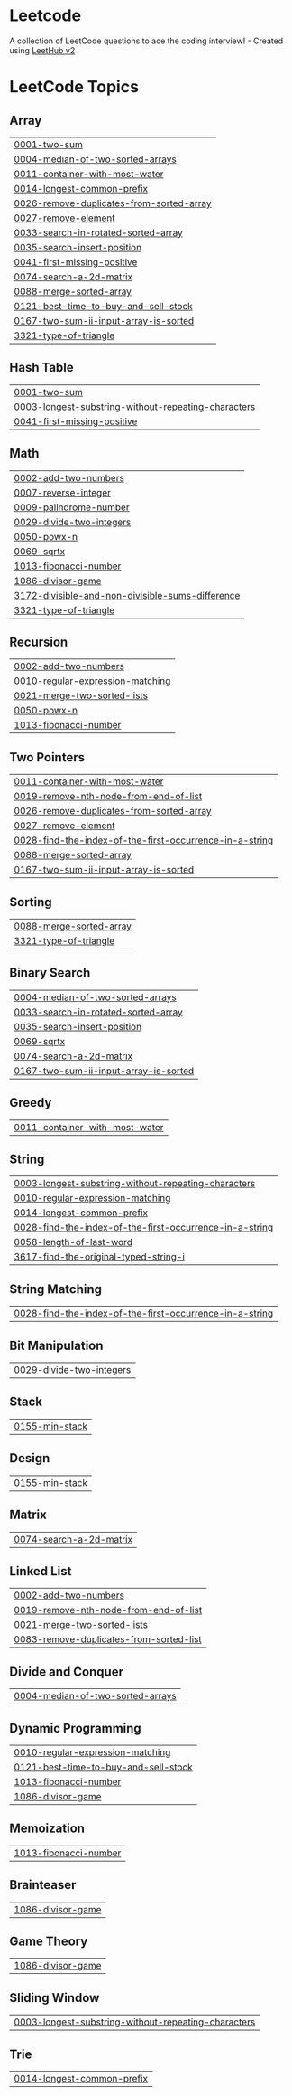 # Leetcode
A collection of LeetCode questions to ace the coding interview! - Created using [LeetHub v2](https://github.com/arunbhardwaj/LeetHub-2.0)

<!---LeetCode Topics Start-->
# LeetCode Topics
## Array
|  |
| ------- |
| [0001-two-sum](https://github.com/Sojal1001/Leetcode/tree/master/0001-two-sum) |
| [0004-median-of-two-sorted-arrays](https://github.com/Sojal1001/Leetcode/tree/master/0004-median-of-two-sorted-arrays) |
| [0011-container-with-most-water](https://github.com/Sojal1001/Leetcode/tree/master/0011-container-with-most-water) |
| [0014-longest-common-prefix](https://github.com/Sojal1001/Leetcode/tree/master/0014-longest-common-prefix) |
| [0026-remove-duplicates-from-sorted-array](https://github.com/Sojal1001/Leetcode/tree/master/0026-remove-duplicates-from-sorted-array) |
| [0027-remove-element](https://github.com/Sojal1001/Leetcode/tree/master/0027-remove-element) |
| [0033-search-in-rotated-sorted-array](https://github.com/Sojal1001/Leetcode/tree/master/0033-search-in-rotated-sorted-array) |
| [0035-search-insert-position](https://github.com/Sojal1001/Leetcode/tree/master/0035-search-insert-position) |
| [0041-first-missing-positive](https://github.com/Sojal1001/Leetcode/tree/master/0041-first-missing-positive) |
| [0074-search-a-2d-matrix](https://github.com/Sojal1001/Leetcode/tree/master/0074-search-a-2d-matrix) |
| [0088-merge-sorted-array](https://github.com/Sojal1001/Leetcode/tree/master/0088-merge-sorted-array) |
| [0121-best-time-to-buy-and-sell-stock](https://github.com/Sojal1001/Leetcode/tree/master/0121-best-time-to-buy-and-sell-stock) |
| [0167-two-sum-ii-input-array-is-sorted](https://github.com/Sojal1001/Leetcode/tree/master/0167-two-sum-ii-input-array-is-sorted) |
| [3321-type-of-triangle](https://github.com/Sojal1001/Leetcode/tree/master/3321-type-of-triangle) |
## Hash Table
|  |
| ------- |
| [0001-two-sum](https://github.com/Sojal1001/Leetcode/tree/master/0001-two-sum) |
| [0003-longest-substring-without-repeating-characters](https://github.com/Sojal1001/Leetcode/tree/master/0003-longest-substring-without-repeating-characters) |
| [0041-first-missing-positive](https://github.com/Sojal1001/Leetcode/tree/master/0041-first-missing-positive) |
## Math
|  |
| ------- |
| [0002-add-two-numbers](https://github.com/Sojal1001/Leetcode/tree/master/0002-add-two-numbers) |
| [0007-reverse-integer](https://github.com/Sojal1001/Leetcode/tree/master/0007-reverse-integer) |
| [0009-palindrome-number](https://github.com/Sojal1001/Leetcode/tree/master/0009-palindrome-number) |
| [0029-divide-two-integers](https://github.com/Sojal1001/Leetcode/tree/master/0029-divide-two-integers) |
| [0050-powx-n](https://github.com/Sojal1001/Leetcode/tree/master/0050-powx-n) |
| [0069-sqrtx](https://github.com/Sojal1001/Leetcode/tree/master/0069-sqrtx) |
| [1013-fibonacci-number](https://github.com/Sojal1001/Leetcode/tree/master/1013-fibonacci-number) |
| [1086-divisor-game](https://github.com/Sojal1001/Leetcode/tree/master/1086-divisor-game) |
| [3172-divisible-and-non-divisible-sums-difference](https://github.com/Sojal1001/Leetcode/tree/master/3172-divisible-and-non-divisible-sums-difference) |
| [3321-type-of-triangle](https://github.com/Sojal1001/Leetcode/tree/master/3321-type-of-triangle) |
## Recursion
|  |
| ------- |
| [0002-add-two-numbers](https://github.com/Sojal1001/Leetcode/tree/master/0002-add-two-numbers) |
| [0010-regular-expression-matching](https://github.com/Sojal1001/Leetcode/tree/master/0010-regular-expression-matching) |
| [0021-merge-two-sorted-lists](https://github.com/Sojal1001/Leetcode/tree/master/0021-merge-two-sorted-lists) |
| [0050-powx-n](https://github.com/Sojal1001/Leetcode/tree/master/0050-powx-n) |
| [1013-fibonacci-number](https://github.com/Sojal1001/Leetcode/tree/master/1013-fibonacci-number) |
## Two Pointers
|  |
| ------- |
| [0011-container-with-most-water](https://github.com/Sojal1001/Leetcode/tree/master/0011-container-with-most-water) |
| [0019-remove-nth-node-from-end-of-list](https://github.com/Sojal1001/Leetcode/tree/master/0019-remove-nth-node-from-end-of-list) |
| [0026-remove-duplicates-from-sorted-array](https://github.com/Sojal1001/Leetcode/tree/master/0026-remove-duplicates-from-sorted-array) |
| [0027-remove-element](https://github.com/Sojal1001/Leetcode/tree/master/0027-remove-element) |
| [0028-find-the-index-of-the-first-occurrence-in-a-string](https://github.com/Sojal1001/Leetcode/tree/master/0028-find-the-index-of-the-first-occurrence-in-a-string) |
| [0088-merge-sorted-array](https://github.com/Sojal1001/Leetcode/tree/master/0088-merge-sorted-array) |
| [0167-two-sum-ii-input-array-is-sorted](https://github.com/Sojal1001/Leetcode/tree/master/0167-two-sum-ii-input-array-is-sorted) |
## Sorting
|  |
| ------- |
| [0088-merge-sorted-array](https://github.com/Sojal1001/Leetcode/tree/master/0088-merge-sorted-array) |
| [3321-type-of-triangle](https://github.com/Sojal1001/Leetcode/tree/master/3321-type-of-triangle) |
## Binary Search
|  |
| ------- |
| [0004-median-of-two-sorted-arrays](https://github.com/Sojal1001/Leetcode/tree/master/0004-median-of-two-sorted-arrays) |
| [0033-search-in-rotated-sorted-array](https://github.com/Sojal1001/Leetcode/tree/master/0033-search-in-rotated-sorted-array) |
| [0035-search-insert-position](https://github.com/Sojal1001/Leetcode/tree/master/0035-search-insert-position) |
| [0069-sqrtx](https://github.com/Sojal1001/Leetcode/tree/master/0069-sqrtx) |
| [0074-search-a-2d-matrix](https://github.com/Sojal1001/Leetcode/tree/master/0074-search-a-2d-matrix) |
| [0167-two-sum-ii-input-array-is-sorted](https://github.com/Sojal1001/Leetcode/tree/master/0167-two-sum-ii-input-array-is-sorted) |
## Greedy
|  |
| ------- |
| [0011-container-with-most-water](https://github.com/Sojal1001/Leetcode/tree/master/0011-container-with-most-water) |
## String
|  |
| ------- |
| [0003-longest-substring-without-repeating-characters](https://github.com/Sojal1001/Leetcode/tree/master/0003-longest-substring-without-repeating-characters) |
| [0010-regular-expression-matching](https://github.com/Sojal1001/Leetcode/tree/master/0010-regular-expression-matching) |
| [0014-longest-common-prefix](https://github.com/Sojal1001/Leetcode/tree/master/0014-longest-common-prefix) |
| [0028-find-the-index-of-the-first-occurrence-in-a-string](https://github.com/Sojal1001/Leetcode/tree/master/0028-find-the-index-of-the-first-occurrence-in-a-string) |
| [0058-length-of-last-word](https://github.com/Sojal1001/Leetcode/tree/master/0058-length-of-last-word) |
| [3617-find-the-original-typed-string-i](https://github.com/Sojal1001/Leetcode/tree/master/3617-find-the-original-typed-string-i) |
## String Matching
|  |
| ------- |
| [0028-find-the-index-of-the-first-occurrence-in-a-string](https://github.com/Sojal1001/Leetcode/tree/master/0028-find-the-index-of-the-first-occurrence-in-a-string) |
## Bit Manipulation
|  |
| ------- |
| [0029-divide-two-integers](https://github.com/Sojal1001/Leetcode/tree/master/0029-divide-two-integers) |
## Stack
|  |
| ------- |
| [0155-min-stack](https://github.com/Sojal1001/Leetcode/tree/master/0155-min-stack) |
## Design
|  |
| ------- |
| [0155-min-stack](https://github.com/Sojal1001/Leetcode/tree/master/0155-min-stack) |
## Matrix
|  |
| ------- |
| [0074-search-a-2d-matrix](https://github.com/Sojal1001/Leetcode/tree/master/0074-search-a-2d-matrix) |
## Linked List
|  |
| ------- |
| [0002-add-two-numbers](https://github.com/Sojal1001/Leetcode/tree/master/0002-add-two-numbers) |
| [0019-remove-nth-node-from-end-of-list](https://github.com/Sojal1001/Leetcode/tree/master/0019-remove-nth-node-from-end-of-list) |
| [0021-merge-two-sorted-lists](https://github.com/Sojal1001/Leetcode/tree/master/0021-merge-two-sorted-lists) |
| [0083-remove-duplicates-from-sorted-list](https://github.com/Sojal1001/Leetcode/tree/master/0083-remove-duplicates-from-sorted-list) |
## Divide and Conquer
|  |
| ------- |
| [0004-median-of-two-sorted-arrays](https://github.com/Sojal1001/Leetcode/tree/master/0004-median-of-two-sorted-arrays) |
## Dynamic Programming
|  |
| ------- |
| [0010-regular-expression-matching](https://github.com/Sojal1001/Leetcode/tree/master/0010-regular-expression-matching) |
| [0121-best-time-to-buy-and-sell-stock](https://github.com/Sojal1001/Leetcode/tree/master/0121-best-time-to-buy-and-sell-stock) |
| [1013-fibonacci-number](https://github.com/Sojal1001/Leetcode/tree/master/1013-fibonacci-number) |
| [1086-divisor-game](https://github.com/Sojal1001/Leetcode/tree/master/1086-divisor-game) |
## Memoization
|  |
| ------- |
| [1013-fibonacci-number](https://github.com/Sojal1001/Leetcode/tree/master/1013-fibonacci-number) |
## Brainteaser
|  |
| ------- |
| [1086-divisor-game](https://github.com/Sojal1001/Leetcode/tree/master/1086-divisor-game) |
## Game Theory
|  |
| ------- |
| [1086-divisor-game](https://github.com/Sojal1001/Leetcode/tree/master/1086-divisor-game) |
## Sliding Window
|  |
| ------- |
| [0003-longest-substring-without-repeating-characters](https://github.com/Sojal1001/Leetcode/tree/master/0003-longest-substring-without-repeating-characters) |
## Trie
|  |
| ------- |
| [0014-longest-common-prefix](https://github.com/Sojal1001/Leetcode/tree/master/0014-longest-common-prefix) |
<!---LeetCode Topics End-->